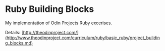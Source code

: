 # Ruby Building Blocks

My implementation of Odin Projects Ruby excerises.

Details:
[http://theodinproject.com/](http://www.theodinproject.com/curriculum/ruby/basic_ruby/project_building_blocks.md)




